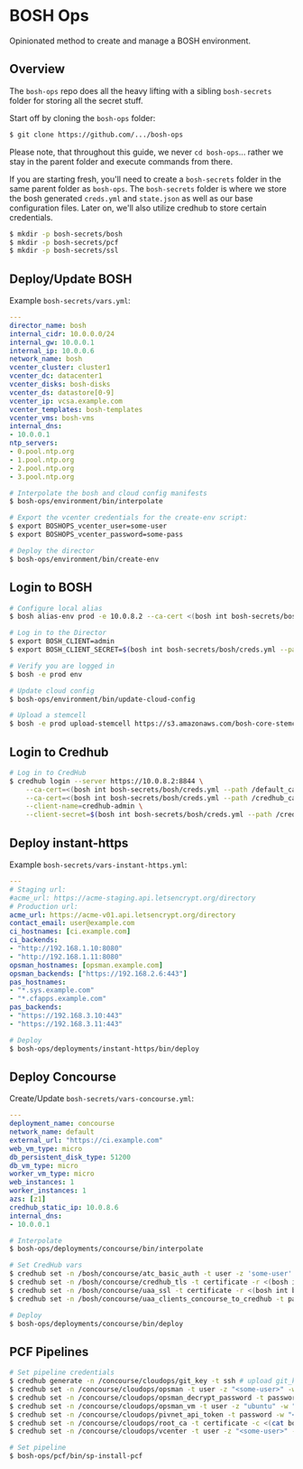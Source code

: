 # BOSH Ops

Opinionated method to create and manage a BOSH environment.

## Overview

The `bosh-ops` repo does all the heavy lifting with a sibling `bosh-secrets` folder
for storing all the secret stuff.

Start off by cloning the `bosh-ops` folder:
```bash
$ git clone https://github.com/.../bosh-ops
```

Please note, that throughout this guide, we never `cd bosh-ops`... rather we stay in the
parent folder and execute commands from there.

If you are starting fresh, you'll need to create a `bosh-secrets` folder in the same parent folder as `bosh-ops`.
The `bosh-secrets` folder is where we store the bosh generated `creds.yml` and `state.json` as well as our base
configuration files.  Later on, we'll also utilize credhub to store certain credentials.
```bash
$ mkdir -p bosh-secrets/bosh
$ mkdir -p bosh-secrets/pcf
$ mkdir -p bosh-secrets/ssl
```

## Deploy/Update BOSH
Example `bosh-secrets/vars.yml`:
```yml
---
director_name: bosh
internal_cidr: 10.0.0.0/24
internal_gw: 10.0.0.1
internal_ip: 10.0.0.6
network_name: bosh
vcenter_cluster: cluster1
vcenter_dc: datacenter1
vcenter_disks: bosh-disks
vcenter_ds: datastore[0-9]
vcenter_ip: vcsa.example.com
vcenter_templates: bosh-templates
vcenter_vms: bosh-vms
internal_dns:
- 10.0.0.1
ntp_servers:
- 0.pool.ntp.org
- 1.pool.ntp.org
- 2.pool.ntp.org
- 3.pool.ntp.org
```

```bash
# Interpolate the bosh and cloud config manifests
$ bosh-ops/environment/bin/interpolate

# Export the vcenter credentials for the create-env script:
$ export BOSHOPS_vcenter_user=some-user
$ export BOSHOPS_vcenter_password=some-pass

# Deploy the director
$ bosh-ops/environment/bin/create-env
```

## Login to BOSH
```bash
# Configure local alias
$ bosh alias-env prod -e 10.0.8.2 --ca-cert <(bosh int bosh-secrets/bosh/creds.yml --path /director_ssl/ca)

# Log in to the Director
$ export BOSH_CLIENT=admin
$ export BOSH_CLIENT_SECRET=$(bosh int bosh-secrets/bosh/creds.yml --path /admin_password)

# Verify you are logged in
$ bosh -e prod env

# Update cloud config
$ bosh-ops/environment/bin/update-cloud-config

# Upload a stemcell
$ bosh -e prod upload-stemcell https://s3.amazonaws.com/bosh-core-stemcells/vsphere/bosh-stemcell-3468.25-vsphere-esxi-ubuntu-trusty-go_agent.tgz

```

## Login to Credhub
```bash
# Log in to CredHub
$ credhub login --server https://10.0.8.2:8844 \
    --ca-cert=<(bosh int bosh-secrets/bosh/creds.yml --path /default_ca/ca) \
    --ca-cert=<(bosh int bosh-secrets/bosh/creds.yml --path /credhub_ca/ca) \
    --client-name=credhub-admin \
    --client-secret=$(bosh int bosh-secrets/bosh/creds.yml --path /credhub_admin_client_secret)
```

## Deploy instant-https
Example `bosh-secrets/vars-instant-https.yml`:
```yml
---
# Staging url:
#acme_url: https://acme-staging.api.letsencrypt.org/directory
# Production url:
acme_url: https://acme-v01.api.letsencrypt.org/directory
contact_email: user@example.com
ci_hostnames: [ci.example.com]
ci_backends:
- "http://192.168.1.10:8080"
- "http://192.168.1.11:8080"
opsman_hostnames: [opsman.example.com]
opsman_backends: ["https://192.168.2.6:443"]
pas_hostnames:
- "*.sys.example.com"
- "*.cfapps.example.com"
pas_backends:
- "https://192.168.3.10:443"
- "https://192.168.3.11:443"
```

```bash
# Deploy
$ bosh-ops/deployments/instant-https/bin/deploy
```

## Deploy Concourse
Create/Update `bosh-secrets/vars-concourse.yml`:
```yml
---
deployment_name: concourse
network_name: default
external_url: "https://ci.example.com"
web_vm_type: micro
db_persistent_disk_type: 51200
db_vm_type: micro
worker_vm_type: micro
web_instances: 1
worker_instances: 1
azs: [z1]
credhub_static_ip: 10.0.8.6
internal_dns:
- 10.0.0.1
```

```bash
# Interpolate
$ bosh-ops/deployments/concourse/bin/interpolate

# Set CredHub vars
$ credhub set -n /bosh/concourse/atc_basic_auth -t user -z 'some-user' -w 'some-pass'
$ credhub set -n /bosh/concourse/credhub_tls -t certificate -r <(bosh int bosh-secrets/bosh/creds.yml --path /credhub_tls/ca)
$ credhub set -n /bosh/concourse/uaa_ssl -t certificate -r <(bosh int bosh-secrets/bosh/creds.yml --path /uaa_ssl/ca)
$ credhub set -n /bosh/concourse/uaa_clients_concourse_to_credhub -t password -w $(bosh int bosh-secrets/bosh/creds.yml --path /uaa_clients_concourse_to_credhub)

# Deploy
$ bosh-ops/deployments/concourse/bin/deploy
```

## PCF Pipelines
```bash
# Set pipeline credentials
$ credhub generate -n /concourse/cloudops/git_key -t ssh # upload git_key.public_key to GitHub
$ credhub set -n /concourse/cloudops/opsman -t user -z "<some-user>" -w "<some-pass>"
$ credhub set -n /concourse/cloudops/opsman_decrypt_password -t password -w "<some-pass>"
$ credhub set -n /concourse/cloudops/opsman_vm -t user -z "ubuntu" -w "<some-pass>"
$ credhub set -n /concourse/cloudops/pivnet_api_token -t password -w "<pivnet-api-token>"
$ credhub set -n /concourse/cloudops/root_ca -t certificate -c <(cat bosh-secrets/ssl/root-ca.pem)
$ credhub set -n /concourse/cloudops/vcenter -t user -z "<some-user>" -w "<some-pass>"

# Set pipeline
$ bosh-ops/pcf/bin/sp-install-pcf
```

